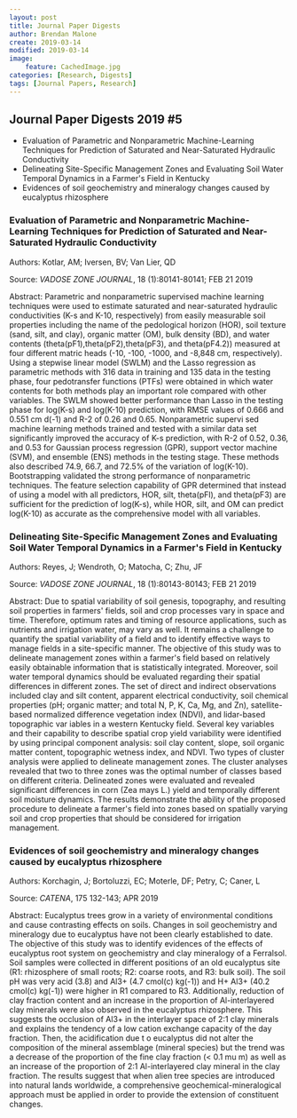 ```yaml
---
layout: post
title: Journal Paper Digests
author: Brendan Malone
create: 2019-03-14
modified: 2019-03-14
image:
    feature: CachedImage.jpg
categories: [Research, Digests]
tags: [Journal Papers, Research]
---
```


## Journal Paper Digests 2019 #5


* Evaluation of Parametric and Nonparametric Machine-Learning Techniques for Prediction of Saturated and Near-Saturated Hydraulic Conductivity
* Delineating Site-Specific Management Zones and Evaluating Soil Water Temporal Dynamics in a Farmer's Field in Kentucky
* Evidences of soil geochemistry and mineralogy changes caused by eucalyptus rhizosphere












<!--more-->

### Evaluation of Parametric and Nonparametric Machine-Learning Techniques for Prediction of Saturated and Near-Saturated Hydraulic Conductivity

Authors:
Kotlar, AM; Iversen, BV; Van Lier, QD

Source:
*VADOSE ZONE JOURNAL*, 18 (1):80141-80141; FEB 21 2019 

Abstract:
Parametric and nonparametric supervised machine learning techniques were used to estimate saturated and near-saturated hydraulic conductivities (K-s and K-10, respectively) from easily measurable soil properties including the name of the pedological horizon (HOR), soil texture (sand, silt, and clay), organic matter (OM), bulk density (BD), and water contents (theta(pF1),theta(pF2),theta(pF3), and theta(pF4.2)) measured at four different matric heads (-10, -100, -1000, and -8,848 cm, respectively). Using a stepwise linear model (SWLM) and the Lasso regression as parametric methods with 316 data in training and 135 data in the testing phase, four pedotransfer functions (PTFs) were obtained in which water contents for both methods play an important role compared with other variables. The SWLM showed better performance than Lasso in the testing phase for log(K-s) and log(K-10) prediction, with RMSE values of 0.666 and 0.551 cm d(-1) and R-2 of 0.26 and 0.65. Nonparametric supervi
 sed machine learning methods trained and tested with a similar data set significantly improved the accuracy of K-s prediction, with R-2 of 0.52, 0.36, and 0.53 for Gaussian process regression (GPR), support vector machine (SVM), and ensemble (ENS) methods in the testing stage. These methods also described 74.9, 66.7, and 72.5% of the variation of log(K-10). Bootstrapping validated the strong performance of nonparametric techniques. The feature selection capability of GPR determined that instead of using a model with all predictors, HOR, silt, theta(pFl), and theta(pF3) are sufficient for the prediction of log(K-s), while HOR, silt, and OM can predict log(K-10) as accurate as the comprehensive model with all variables.
 
 
### Delineating Site-Specific Management Zones and Evaluating Soil Water Temporal Dynamics in a Farmer's Field in Kentucky

Authors:
Reyes, J; Wendroth, O; Matocha, C; Zhu, JF

Source:
*VADOSE ZONE JOURNAL*, 18 (1):80143-80143; FEB 21 2019 

Abstract:
Due to spatial variability of soil genesis, topography, and resulting soil properties in farmers' fields, soil and crop processes vary in space and time. Therefore, optimum rates and timing of resource applications, such as nutrients and irrigation water, may vary as well. It remains a challenge to quantify the spatial variability of a field and to identify effective ways to manage fields in a site-specific manner. The objective of this study was to delineate management zones within a farmer's field based on relatively easily obtainable information that is statistically integrated. Moreover, soil water temporal dynamics should be evaluated regarding their spatial differences in different zones. The set of direct and indirect observations included clay and silt content, apparent electrical conductivity, soil chemical properties (pH; organic matter; and total N, P, K, Ca, Mg, and Zn), satellite-based normalized difference vegetation index (NDVI), and lidar-based topographic var
 iables in a western Kentucky field. Several key variables and their capability to describe spatial crop yield variability were identified by using principal component analysis: soil clay content, slope, soil organic matter content, topographic wetness index, and NDVI. Two types of cluster analysis were applied to delineate management zones. The cluster analyses revealed that two to three zones was the optimal number of classes based on different criteria. Delineated zones were evaluated and revealed significant differences in corn (Zea mays L.) yield and temporally different soil moisture dynamics. The results demonstrate the ability of the proposed procedure to delineate a farmer's field into zones based on spatially varying soil and crop properties that should be considered for irrigation management.
 
 
### Evidences of soil geochemistry and mineralogy changes caused by eucalyptus rhizosphere

Authors:
Korchagin, J; Bortoluzzi, EC; Moterle, DF; Petry, C; Caner, L

Source:
*CATENA*, 175 132-143; APR 2019 

Abstract:
Eucalyptus trees grow in a variety of environmental conditions and cause contrasting effects on soils. Changes in soil geochemistry and mineralogy due to eucalyptus have not been clearly established to date. The objective of this study was to identify evidences of the effects of eucalyptus root system on geochemistry and clay mineralogy of a Ferralsol. Soil samples were collected in different positions of an old eucalyptus site (R1: rhizosphere of small roots; R2: coarse roots, and R3: bulk soil). The soil pH was very acid (3.8) and Al3+ (4.7 cmol(c) kg(-1)) and H+ Al3+ (40.2 cmol(c) kg(-1)) were higher in R1 compared to R3. Additionally, reduction of clay fraction content and an increase in the proportion of Al-interlayered clay minerals were also observed in the eucalyptus rhizosphere. This suggests the occlusion of Al3+ in the interlayer space of 2:1 clay minerals and explains the tendency of a low cation exchange capacity of the day fraction. Then, the acidification due t
 o eucalyptus did not alter the composition of the mineral assemblage (mineral species) but the trend was a decrease of the proportion of the fine clay fraction (< 0.1 mu m) as well as an increase of the proportion of 2:1 Al-interlayered clay mineral in the clay fraction. The results suggest that when alien tree species are introduced into natural lands worldwide, a comprehensive geochemical-mineralogical approach must be applied in order to provide the extension of constituent changes.


